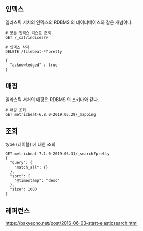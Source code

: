 ## 인덱스 ##

일라스틱 서치의 인덱스의 RDBMS 의 데이터베이스와 같은 개념이다. 

```
# 모든 인덱스 리스트 조회
GET /_cat/indices?v

# 인덱스 삭제
DELETE /filebeat-*?pretty

{
  "acknowledged" : true
}

```

## 매핑 ##

일라스틱 서처의 매핑은 RDBMS 의 스키마와 같다.

```
# 매핑 조회
GET metricbeat-6.8.0-2019.05.29/_mapping
```


## 조회 ##

type (테이블) 에 대한 조회 

```
GET metricbeat-7.1.0-2019.05.31/_search?pretty
{
  "query": {
    "match_all": {}
  },
  "sort": {
    "@timestamp": "desc"
  },
  "size": 1000
}

```


## 레퍼런스 ## 

https://bakyeono.net/post/2016-06-03-start-elasticsearch.html

